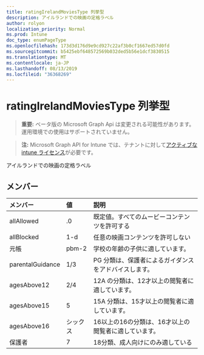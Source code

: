 ```yaml
---
title: ratingIrelandMoviesType 列挙型
description: アイルランドでの映画の定格ラベル
author: rolyon
localization_priority: Normal
ms.prod: Intune
doc_type: enumPageType
ms.openlocfilehash: 173d3d176d9e9cd927c22af3b0cf1667ed57d0fd
ms.sourcegitcommit: b5425ebf648572569b032ded5b56e1dcf3830515
ms.translationtype: MT
ms.contentlocale: ja-JP
ms.lasthandoff: 08/13/2019
ms.locfileid: "36368269"
---
```

# <a name="ratingirelandmoviestype-enum-type"></a>ratingIrelandMoviesType 列挙型

> **重要:** ベータ版の Microsoft Graph Api は変更される可能性があります。運用環境での使用はサポートされていません。

> **注:** Microsoft Graph API for Intune では、テナントに対して[アクティブな intune ライセンス](https://go.microsoft.com/fwlink/?linkid=839381)が必要です。

アイルランドでの映画の定格ラベル

## <a name="members"></a>メンバー
|メンバー|値|説明|
|:---|:---|:---|
|allAllowed|.0|既定値。すべてのムービーコンテンツを許可する|
|allBlocked|1-d|任意の映画コンテンツを許可しない|
|元帳|pbm-2|学校の年齢の子供に適しています。|
|parentalGuidance|1/3|PG 分類は、保護者によるガイダンスをアドバイスします。|
|agesAbove12|2/4|12A の分類は、12才以上の閲覧者に適しています。|
|agesAbove15|5|15A 分類は、15才以上の閲覧者に適しています。|
|agesAbove16|シックス|16以上の16の分類は、16才以上の閲覧者に適しています。|
|保護者|7|18分類、成人向けにのみ適している|




